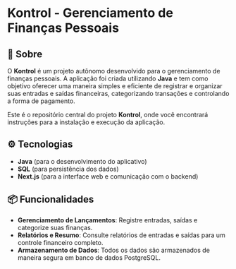 # Kontrol - Gerenciamento de Finanças Pessoais

## 🚀 Sobre

O **Kontrol** é um projeto autônomo desenvolvido para o gerenciamento de finanças pessoais. A aplicação foi criada utilizando **Java** e tem como objetivo oferecer uma maneira simples e eficiente de registrar e organizar suas entradas e saídas financeiras, categorizando transações e controlando a forma de pagamento.

Este é o repositório central do projeto **Kontrol**, onde você encontrará instruções para a instalação e execução da aplicação.

## ⚙️ Tecnologias

- **Java** (para o desenvolvimento do aplicativo)
- **SQL** (para persistência dos dados)
- **Next.js** (para a interface web e comunicação com o backend)

## 📦 Funcionalidades

- **Gerenciamento de Lançamentos**: Registre entradas, saídas e categorize suas finanças.
- **Relatórios e Resumo**: Consulte relatórios de entradas e saídas para um controle financeiro completo.
- **Armazenamento de Dados**: Todos os dados são armazenados de maneira segura em banco de dados PostgreSQL.

